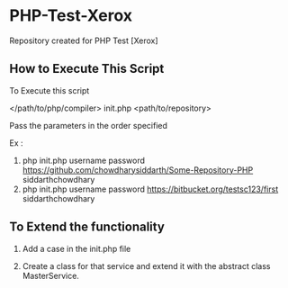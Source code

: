 # PHP-Test-Xerox
Repository created for PHP Test [Xerox]

How to Execute This Script
--------------------------

To Execute this script 

</path/to/php/compiler> init.php <username> <password> <path/to/repository> <contributor name>

Pass the parameters in the order specified

Ex : 
1. php init.php username password https://github.com/chowdharysiddarth/Some-Repository-PHP siddarthchowdhary
2. php init.php username password https://bitbucket.org/testsc123/first siddarthchowdhary


To Extend the functionality 
---------------------------
1. Add a case in the init.php file

2. Create a class for that service and extend it with the abstract class MasterService.
